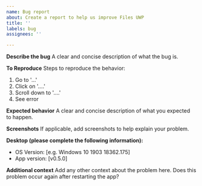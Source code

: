 ```yaml
---
name: Bug report
about: Create a report to help us improve Files UWP
title: ''
labels: bug
assignees: ''

---
```


**Describe the bug**
A clear and concise description of what the bug is.

**To Reproduce**
Steps to reproduce the behavior:
1. Go to '...'
2. Click on '....'
3. Scroll down to '....'
4. See error

**Expected behavior**
A clear and concise description of what you expected to happen.

**Screenshots**
If applicable, add screenshots to help explain your problem.

**Desktop (please complete the following information):**
 - OS Version: [e.g. Windows 10 1903 18362.175]
 - App version: [v0.5.0]

**Additional context**
Add any other context about the problem here. Does this problem occur again after restarting the app?
